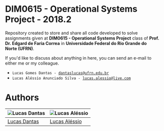 # DIM0615 - Operational Systems Project - 2018.2

Repository created to store and share all code developed to solve assignments given at <b>DIM0615 - Operational Systems
Project</b> class of <b>Prof. Dr. Edgard de Faria Correa</b> in <b>Universidade Federal do Rio Grande do Norte (UFRN)</b>.

If you'd like to discuss about anything in here, you can send an e-mail to either me or my colleague.

* <code>Lucas Gomes Dantas - dantaslucas@ufrn.edu.br</code>
* <code>Lucas Aléssio Anunciado Silva - lucas.alessio@live.com</code>

# Authors

|             ![Lucas Dantas][author1]           |         ![Lucas Aléssio][author2]           |
|---------------------------------------------------|--------------------------------------------|
|[Lucas Dantas](https://github.com/vertumno) | [Lucas Aléssio](https://github.com/lieet)|

[author1]: https://avatars2.githubusercontent.com/u/17501172?s=460&v=4
[author2]: https://avatars3.githubusercontent.com/u/12575871?s=400&v=4
